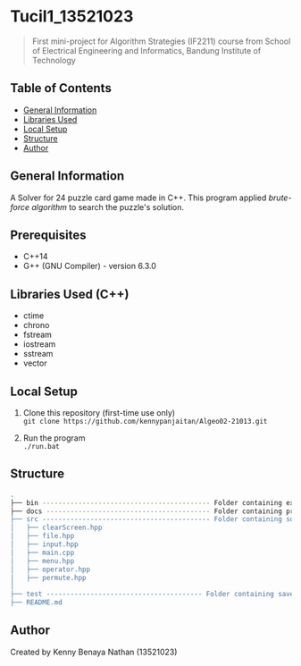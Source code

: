 # Tucil1_13521023
> First mini-project for Algorithm Strategies (IF2211) course from School of Electrical Engineering and Informatics, Bandung Institute of Technology

## Table of Contents
* [General Information](#general-information)
* [Libraries Used](#libraries-used-c)
* [Local Setup](#local-setup)
* [Structure](#structure)
* [Author](#author)

## General Information
A Solver for 24 puzzle card game made in C++. This program applied <i>brute-force algorithm</i> to search the puzzle's solution.

## Prerequisites
- C++14
- G++ (GNU Compiler) - version 6.3.0

## Libraries Used (C++)
- ctime
- chrono
- fstream
- iostream
- sstream
- vector

## Local Setup
1. Clone this repository (first-time use only)
<br>```git clone https://github.com/kennypanjaitan/Algeo02-21013.git```<p>
2. Run the program
<br>```./run.bat```<p>

## Structure
```bash
.
├── bin ------------------------------------------ Folder containing executables binary files
├── docs ----------------------------------------- Folder containing project's requirements and report
├── src ------------------------------------------ Folder containing source code files
│   ├── clearScreen.hpp
│   ├── file.hpp
│   ├── input.hpp
│   ├── main.cpp
│   ├── menu.hpp
│   ├── operator.hpp
│   ├── permute.hpp
│ 
├── test --------------------------------------- Folder containing saved output (solutions) 
├── README.md
```

## Author
Created by Kenny Benaya Nathan (13521023)